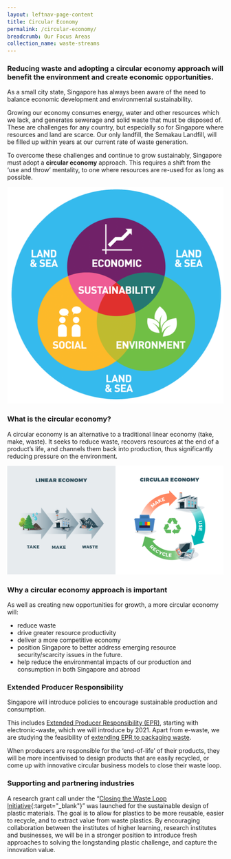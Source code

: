 ```yaml
---
layout: leftnav-page-content
title: Circular Economy
permalink: /circular-economy/
breadcrumb: Our Focus Areas
collection_name: waste-streams
---
```



### Reducing waste and adopting a circular economy approach will benefit the environment and create economic opportunities.

As a small city state, Singapore has always been aware of the need to balance economic development and environmental sustainability. 

Growing our economy consumes energy, water and other resources which we lack, and generates sewerage and solid waste that must be disposed of. These are challenges for any country, but especially so for Singapore where resources and land are scarce. Our only landfill, the Semakau Landfill, will be filled up within years at our current rate of waste generation.

To overcome these challenges and continue to grow sustainably, Singapore must adopt a **circular economy** approach. This requires a shift from the ‘use and throw’ mentality, to one where resources are re-used for as long as possible. 

![balance economic development with sustainability](/images/sustainability.png)



### What is the circular economy?

A circular economy is an alternative to a traditional linear economy (take, make, waste). It seeks to reduce waste, recovers resources at the end of a product’s life, and channels them back into production, thus significantly reducing pressure on the environment.

![Circular Economy](/images/circular.png)


### Why a circular economy approach is important

As well as creating new opportunities for growth, a more circular economy will:

* reduce waste
* drive greater resource productivity 
* deliver a more competitive economy
* position Singapore to better address emerging resource security/scarcity issues in the future. 
* help reduce the environmental impacts of our production and consumption in both Singapore and abroad


### Extended Producer Responsibility

Singapore will introduce policies to encourage sustainable production and consumption.

This includes [Extended Producer Responsibility (EPR)](/extended-producer-responsibility/), starting with electronic-waste, which we will introduce by 2021. Apart from e-waste, we are studying the feasibility of [extending EPR to packaging waste](/waste-streams/packaging-waste/). 

When producers are responsible for the ‘end-of-life’ of their products, they will be more incentivised to design products that are easily recycled, or come up with innovative circular business models to close their waste loop.


### Supporting and partnering industries

A research grant call under the “[Closing the Waste Loop Initiative](https://www.nea.gov.sg/programmes-grants/grants-and-awards/closing-the-waste-loop-initiative){:target="_blank"}” was launched for the sustainable design of plastic materials. The goal is to allow for plastics to be more reusable, easier to recycle, and to extract value from waste plastics. By encouraging collaboration between the institutes of higher learning, research institutes and businesses, we will be in a stronger position to introduce fresh approaches to solving the longstanding plastic challenge, and capture the innovation value.

